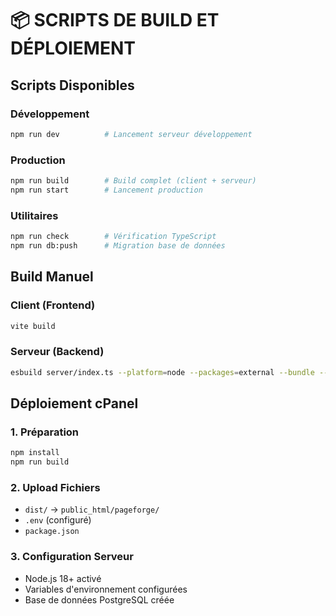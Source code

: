 # 📦 SCRIPTS DE BUILD ET DÉPLOIEMENT

## Scripts Disponibles

### Développement
```bash
npm run dev          # Lancement serveur développement
```

### Production
```bash
npm run build        # Build complet (client + serveur)
npm run start        # Lancement production
```

### Utilitaires
```bash
npm run check        # Vérification TypeScript
npm run db:push      # Migration base de données
```

## Build Manuel

### Client (Frontend)
```bash
vite build
```

### Serveur (Backend)
```bash
esbuild server/index.ts --platform=node --packages=external --bundle --format=esm --outdir=dist
```

## Déploiement cPanel

### 1. Préparation
```bash
npm install
npm run build
```

### 2. Upload Fichiers
- `dist/` → `public_html/pageforge/`
- `.env` (configuré)
- `package.json`

### 3. Configuration Serveur
- Node.js 18+ activé
- Variables d'environnement configurées
- Base de données PostgreSQL créée
